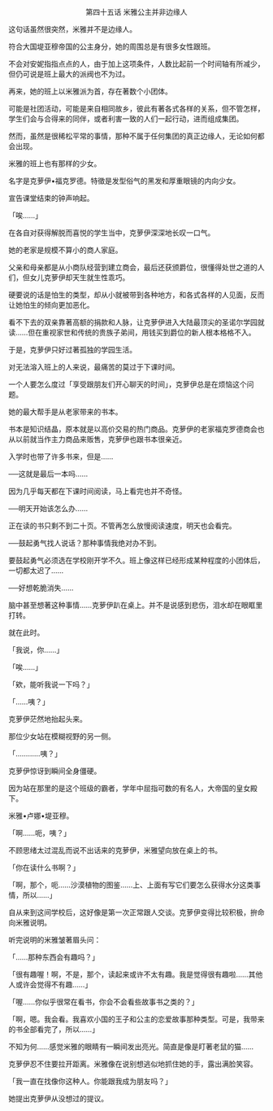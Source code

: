 <p align="center">第四十五话 米雅公主并非边缘人</p>

这句话虽然很突然，米雅并不是边缘人。

符合大国堤亚穆帝国的公主身分，她的周围总是有很多女性跟班。

不会对安妮指指点点的人，由于加上这项条件，人数比起前一个时间轴有所减少，但仍可说是班上最大的派阀也不为过。

再来，她的班上以米雅派为首，存在著数个小团体。

可能是社团活动，可能是来自相同故乡，彼此有著各式各样的关系，但不管怎样，学生们会与合得来的同伴，或者利害一致的人们一起行动，进而组成集团。

然而，虽然是很稀松平常的事情，那种不属于任何集团的真正边缘人，无论如何都会出现。

米雅的班上也有那样的少女。

名字是克萝伊•福克罗德。特徵是发型俗气的黑发和厚重眼镜的内向少女。

宣告课堂结束的钟声响起。

「唉……」

在各自对获得解脱而喜悦的学生当中，克萝伊深深地长叹一口气。

她的老家是规模不算小的商人家庭。

父亲和母亲都是从小商队经营到建立商会，最后还获颁爵位，很懂得处世之道的人们，但女儿克萝伊却天生就生性乖巧。

硬要说的话是怕生的类型，却从小就被带到各种地方，和各式各样的人见面，反而让她怕生的倾向更加恶化。

看不下去的双亲靠著高额的捐款和人脉，让克萝伊进入大陆最顶尖的圣诺尔学园就读……但在重视家世和传统的贵族子弟间，用钱买到爵位的新人根本格格不入。

于是，克萝伊只好过著孤独的学园生活。

对无法溶入班上的人来说，最痛苦的莫过于下课时间。

一个人要怎么度过「享受跟朋友们开心聊天的时间」，克萝伊总是在烦恼这个问题。

她的最大帮手是从老家带来的书本。

书本是知识结晶，原本就是以高价交易的热门商品。克萝伊的老家福克罗德商会也从以前就当作主力商品来贩售，克萝伊也跟书本很亲近。

入学时也带了许多书来，但是……

──这就是最后一本吗……

因为几乎每天都在下课时间阅读，马上看完也并不奇怪。

──明天开始该怎么办……

正在读的书只剩不到二十页。不管再怎么放慢阅读速度，明天也会看完。

──鼓起勇气找人说话？那种事情我绝对办不到。

要鼓起勇气必须选在学校刚开学不久。班上像这样已经形成某种程度的小团体后，一切都太迟了……

──好想乾脆消失……

脑中甚至想著这种事情……克萝伊趴在桌上。并不是说感到悲伤，泪水却在眼眶里打转。

就在此时。

「我说，你……」

「唉……」

「欸，能听我说一下吗？」

「……咦？」

克萝伊茫然地抬起头来。

那位少女站在模糊视野的另一侧。

「…………咦？」

克萝伊惊讶到瞬间全身僵硬。

因为站在那里的是这个班级的霸者，学年中屈指可数的有名人，大帝国的皇女殿下。

米雅•卢娜•堤亚穆。

「啊……呃，咦？」

不顾思绪太过混乱而说不出话来的克萝伊，米雅望向放在桌上的书。

「你在读什么书啊？」

「啊，那个，呃……沙漠植物的图鉴……上、上面有写它们要怎么获得水分这类事情，所以……」

自从来到这间学校后，这好像是第一次正常跟人交谈。克萝伊变得比较积极，拚命向米雅说明。

听完说明的米雅皱著眉头问：

「……那种东西会有趣吗？」

「很有趣喔！啊，不是，那个，读起来或许不太有趣。我是觉得很有趣啦……其他人或许会觉得不有趣……」

「喔……你似乎很常在看书，你会不会看些故事书之类的？」

「啊，嗯。我会看。我喜欢小国的王子和公主的恋爱故事那种类型。可是，我带来的书全部看完了，所以……」

不知为何……感觉米雅的眼睛有一瞬间发出亮光。简直是像是盯著老鼠的猫……

克萝伊忍不住要拉开距离。米雅像在说别想逃似地抓住她的手，露出满脸笑容。

「我一直在找像你这种人。你能跟我成为朋友吗？」

她提出克萝伊从没想过的提议。

